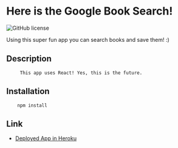 # Here is the Google Book Search! 

![GitHub license](https://img.shields.io/badge/Made%20by-%40tarazin-pink)

Using this super fun app you can search books and save them! :)

## Description
         This app uses React! Yes, this is the future.

## Installation

        npm install 
## Link

- [Deployed App in Heroku](https://tara-g-books.herokuapp.com/)
